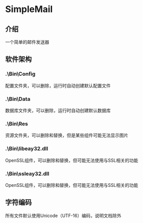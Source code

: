 # SimpleMail

## 介绍
一个简单的邮件发送器

## 软件架构
### .\Bin\Config

配置文件夹，可以删除，运行时自动创建默认配置文件

### .\Bin\Data

数据库文件夹，可以删除，运行时自动创建默认数据库

### .\Bin\Res

资源文件夹，可以删除和替换，但是某些组件可能无法显示图片

### .\Bin\libeay32.dll

OpenSSL组件，可以删除和替换，但可能无法使用与SSL相关的功能

### .\Bin\ssleay32.dll

OpenSSL组件，可以删除和替换，但可能无法使用与SSL相关的功能

## 字符编码

所有文件默认使用Unicode（UTF-16）编码，说明文档除外